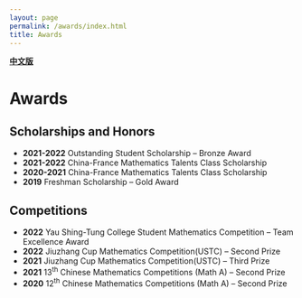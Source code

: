 ```yaml
---
layout: page
permalink: /awards/index.html
title: Awards
---
```


**[中文版](https://zian-chen.github.io/awards_zh/)**

# Awards

## Scholarships and Honors

- **2021-2022** Outstanding Student Scholarship – Bronze Award
- **2021-2022** China-France Mathematics Talents Class Scholarship
- **2020-2021** China-France Mathematics Talents Class Scholarship
- **2019** Freshman Scholarship – Gold Award


## Competitions

- **2022** Yau Shing-Tung College Student Mathematics Competition – Team Excellence Award
- **2022** Jiuzhang Cup Mathematics Competition(USTC) – Second Prize
- **2021** Jiuzhang Cup Mathematics Competition(USTC) – Third Prize
- **2021** 13<sup>th</sup> Chinese Mathematics Competitions (Math A) – Second Prize
- **2020** 12<sup>th</sup> Chinese Mathematics Competitions (Math A) – Second Prize

